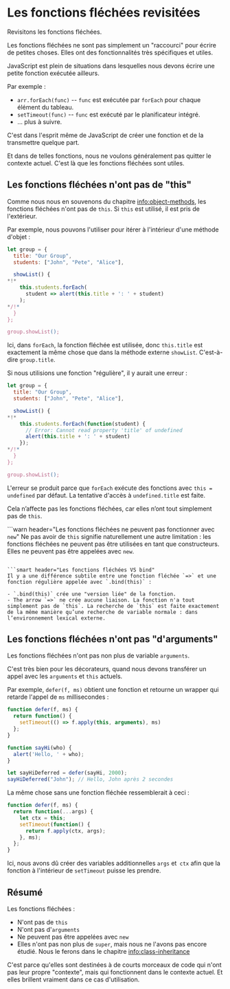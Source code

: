 # Les fonctions fléchées revisitées

Revisitons les fonctions fléchées.

Les fonctions fléchées ne sont pas simplement un "raccourci" pour écrire de petites choses. Elles ont des fonctionnalités très spécifiques et utiles.

JavaScript est plein de situations dans lesquelles nous devons écrire une petite fonction exécutée ailleurs.

Par exemple :

- `arr.forEach(func)` -- `func` est exécutée par `forEach` pour chaque élément du tableau.
- `setTimeout(func)` -- `func` est exécuté par le planificateur intégré.
- ... plus à suivre.

C'est dans l'esprit même de JavaScript de créer une fonction et de la transmettre quelque part.

Et dans de telles fonctions, nous ne voulons généralement pas quitter le contexte actuel. C'est là que les fonctions fléchées sont utiles.

## Les fonctions fléchées n'ont pas de "this"

Comme nous nous en souvenons du chapitre <info:object-methods>, les fonctions fléchées n'ont pas de `this`. Si `this` est utilisé, il est pris de l'extérieur.

Par exemple, nous pouvons l'utiliser pour itérer à l'intérieur d'une méthode d'objet :

```js run
let group = {
  title: "Our Group",
  students: ["John", "Pete", "Alice"],

  showList() {
*!*
    this.students.forEach(
      student => alert(this.title + ': ' + student)
    );
*/!*
  }
};

group.showList();
```

Ici, dans `forEach`, la fonction fléchée est utilisée, donc `this.title` est exactement la même chose que dans la méthode externe `showList`. C'est-à-dire `group.title`.

Si nous utilisions une fonction "régulière", il y aurait une erreur :

```js run
let group = {
  title: "Our Group",
  students: ["John", "Pete", "Alice"],

  showList() {
*!*
    this.students.forEach(function(student) {
      // Error: Cannot read property 'title' of undefined
      alert(this.title + ': ' + student)
    });
*/!*
  }
};

group.showList();
```

L'erreur se produit parce que `forEach` exécute des fonctions avec `this = undefined` par défaut. La tentative d'accès à `undefined.title` est faite.

Cela n’affecte pas les fonctions fléchées, car elles n’ont tout simplement pas de `this`.

```warn header="Les fonctions fléchées ne peuvent pas fonctionner avec `new`"
Ne pas avoir de `this` signifie naturellement une autre limitation : les fonctions fléchées ne peuvent pas être utilisées en tant que constructeurs. Elles ne peuvent pas être appelées avec `new`.
```

```smart header="Les fonctions fléchées VS bind"
Il y a une différence subtile entre une fonction fléchée `=>` et une fonction régulière appelée avec `.bind(this)` :

- `.bind(this)` crée une "version liée" de la fonction.
- The arrow `=>` ne crée aucune liaison. La fonction n'a tout simplement pas de `this`. La recherche de `this` est faite exactement de la même manière qu’une recherche de variable normale : dans l’environnement lexical externe.
```

## Les fonctions fléchées n'ont pas "d'arguments"

Les fonctions fléchées n'ont pas non plus de variable `arguments`.

C'est très bien pour les décorateurs, quand nous devons transférer un appel avec les `arguments` et `this` actuels.

Par exemple, `defer(f, ms)` obtient une fonction et retourne un wrapper qui retarde l'appel de `ms` millisecondes :

```js run
function defer(f, ms) {
  return function() {
    setTimeout(() => f.apply(this, arguments), ms)
  };
}

function sayHi(who) {
  alert('Hello, ' + who);
}

let sayHiDeferred = defer(sayHi, 2000);
sayHiDeferred("John"); // Hello, John après 2 secondes
```

La même chose sans une fonction fléchée ressemblerait à ceci :

```js
function defer(f, ms) {
  return function(...args) {
    let ctx = this;
    setTimeout(function() {
      return f.apply(ctx, args);
    }, ms);
  };
}
```

Ici, nous avons dû créer des variables additionnelles `args` et` ctx` afin que la fonction à l'intérieur de `setTimeout` puisse les prendre.

## Résumé

Les fonctions fléchées :

- N'ont pas de `this`
- N'ont pas d'`arguments`
- Ne peuvent pas être appelées avec `new`
- Elles n'ont pas non plus de `super`, mais nous ne l'avons pas encore étudié. Nous le ferons dans le chapitre <info:class-inheritance>

C'est parce qu'elles sont destinées à de courts morceaux de code qui n'ont pas leur propre "contexte", mais qui fonctionnent dans le contexte actuel. Et elles brillent vraiment dans ce cas d'utilisation.
